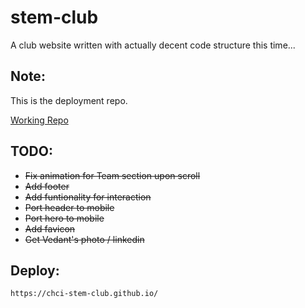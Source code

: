 # stem-club
A club website written with actually decent code structure this time...

## Note:
This is the deployment repo.

[Working Repo](https://github.com/networksaphyra/stem-club)

## TODO:
- ~~Fix animation for Team section upon scroll~~
- ~~Add footer~~
- ~~Add funtionality for interaction~~
- ~~Port header to mobile~~
- ~~Port hero to mobile~~
- ~~Add favicon~~
- ~~Get Vedant's photo / linkedin~~

## Deploy:
```
https://chci-stem-club.github.io/
```
